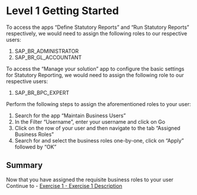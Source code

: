 # Level 1 Getting Started

To access the apps “Define Statutory Reports” and “Run Statutory Reports” respectively, we would need to assign the following roles to our respective users: 
 
1. SAP_BR_ADMINISTRATOR 
2. SAP_BR_GL_ACCOUNTANT 
 
To access the “Manage your solution” app to configure the basic settings for Statutory Reporting, we would need to assign the following role to our respective users: 
 
1. SAP_BR_BPC_EXPERT 
 
Perform the following steps to assign the aforementioned roles to your user: 
 
1. Search for the app “Maintain Business Users” 
2. In the Filter “Username”, enter your username and click on Go 
3. Click on the row of your user and then navigate to the tab “Assigned Business Roles” 
4. Search for and select the business roles one-by-one, click on “Apply” followed by “OK” 


## Summary

Now that you have assigned the requisite business roles to your user 
Continue to - [Exercise 1 - Exercise 1 Description](../ex1/README.md)
